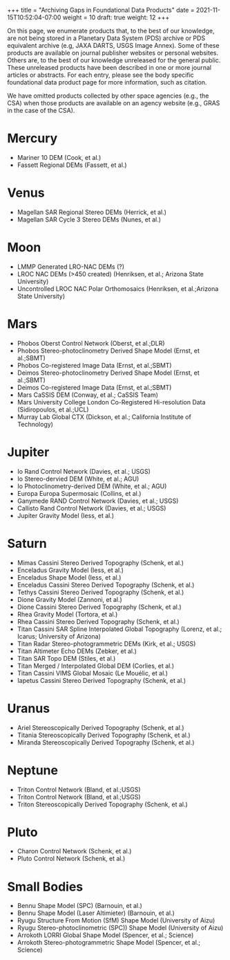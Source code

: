 +++
title = "Archiving Gaps in Foundational Data Products"
date = 2021-11-15T10:52:04-07:00
weight = 10
draft: true
weight: 12
+++

On this page, we enumerate products that, to the best of our knowledge, are not being stored in a Planetary Data System (PDS) archive or PDS equivalent archive (e.g, JAXA DARTS, USGS Image Annex). Some of these products are available on journal publisher websites or personal websites. Others are, to the best of our knowledge unreleased for the general public. These unreleased products have been described in one or more journal articles or abstracts. For each entry, please see the body specific foundational data product page for more information, such as citation. 

We have omitted products collected by other space agencies (e.g., the CSA) when those products are available on an agency website (e.g., GRAS in the case of the CSA).

# Mercury
  - Mariner 10 DEM (Cook, et al.)
  - Fassett Regional DEMs (Fassett, et al.)
# Venus
  - Magellan SAR Regional Stereo DEMs (Herrick, et al.)
  - Magellan SAR Cycle 3 Stereo DEMs (Nunes, et al.)
# Moon
  - LMMP Generated LRO-NAC DEMs (?)
  - LROC NAC DEMs (>450 created) (Henriksen, et al.; Arizona State University)
  - Uncontrolled LROC NAC Polar Orthomosaics (Henriksen, et al.;Arizona State University)
# Mars
  - Phobos Oberst Control Network (Oberst, et al.;DLR)
  - Phobos Stereo-photoclinometry Derived Shape Model (Ernst, et al.;SBMT)
  - Phobos Co-registered Image Data (Ernst, et al.;SBMT)
  - Deimos Stereo-photoclinometry Derived Shape Model (Ernst, et al.;SBMT)
  - Deimos Co-registered Image Data (Ernst, et al.;SBMT)
  - Mars CaSSIS DEM (Conway, et al.; CaSSIS Team)
  - Mars University College London Co-Registered Hi-resolution Data (Sidiropoulos, et al.;UCL)
  - Murray Lab Global CTX (Dickson, et al.; California Institute of Technology)
# Jupiter
  - Io Rand Control Network (Davies, et al.; USGS)
  - Io Stereo-dervied DEM (White, et al.; AGU)
  - Io Photoclinometry-derived DEM (White, et al.; AGU)
  - Europa Europa Supermosaic (Collins, et al.)
  - Ganymede RAND Control Network (Davies, et al.; USGS)
  - Callisto Rand Control Network (Davies, et al.; USGS)
  - Jupiter Gravity Model (Iess, et al.)
# Saturn
  - Mimas Cassini Stereo Derived Topography (Schenk, et al.)
  - Enceladus Gravity Model (Iess, et al.)
  - Enceladus Shape Model (Iess, et al.)
  - Enceladus Cassini Stereo Derived Topography (Schenk, et al.)
  - Tethys Cassini Stereo Derived Topography (Schenk, et al.)
  - Dione Gravity Model (Zannoni, et al.)
  - Dione Cassini Stereo Derived Topography (Schenk, et al.)
  - Rhea Gravity Model (Tortora, et al.)
  - Rhea Cassini Stereo Derived Topography (Schenk, et al.)
  - Titan Cassini SAR Spline Interpolated Global Topography (Lorenz, et al.; Icarus; University of Arizona)
  - Titan Radar Stereo-photogrammetric DEMs (Kirk, et al.; USGS)
  - Titan Altimeter Echo DEMs (Zebker, et al.)
  - Titan SAR Topo DEM (Stiles, et al.)
  - Titan Merged / Interpolated Global DEM (Corlies, et al.)
  - Titan Cassini VIMS Global Mosaic (Le Mouélic, et al.)
  - Iapetus	Cassini Stereo Derived Topography (Schenk, et al.)
# Uranus
  - Ariel Stereoscopically Derived Topography (Schenk, et al.)
  - Titania	Stereoscopically Derived Topography (Schenk, et al.)
  - Miranda	Stereoscopically Derived Topography (Schenk, et al.)
# Neptune
  - Triton Control Network (Bland, et al.;USGS)
  - Triton Control Network (Bland, et al.;USGS)
  - Triton Stereoscopically Derived Topography (Schenk, et al.)
# Pluto
  - Charon Control Network (Schenk, et al.)
  - Pluto Control Network (Schenk, et al.)
# Small Bodies
  - Bennu Shape Model (SPC) (Barnouin, et al.)
  - Bennu Shape Model (Laser Altimieter) (Barnouin, et al.)
  - Ryugu Structure From Motion (SfM) Shape Model (University of Aizu)
  - Ryugu Stereo-photoclinometric (SPC)) Shape Model (University of Aizu)
  - Arrokoth LORRI Global Shape Model (Spencer, et al.; Science)
  - Arrokoth Stereo-photogrammetric Shape Model (Spencer, et al.; Science)
  